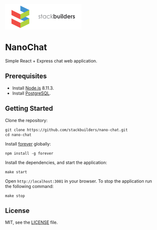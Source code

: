 ![Stack Builders](sb.png)

# NanoChat

Simple React + Express chat web application.

## Prerequisites

- Install [Node.js][nodejs] 8.11.3.
- Install [PostgreSQL][postgresql].

## Getting Started

Clone the repository:

```
git clone https://github.com/stackbuilders/nano-chat.git
cd nano-chat
```

Install [forever][forever] globally:

```
npm install -g forever
```

Install the dependencies, and start the application:

```
make start
```

Open `http://localhost:3001` in your browser. To stop the application run the
following command:

```
make stop
```

## License

MIT, see the [LICENSE](LICENSE) file.

[forever]: https://github.com/foreverjs/forever
[nodejs]: https://nodejs.org/en/download
[postgresql]: https://www.postgresql.org/download
